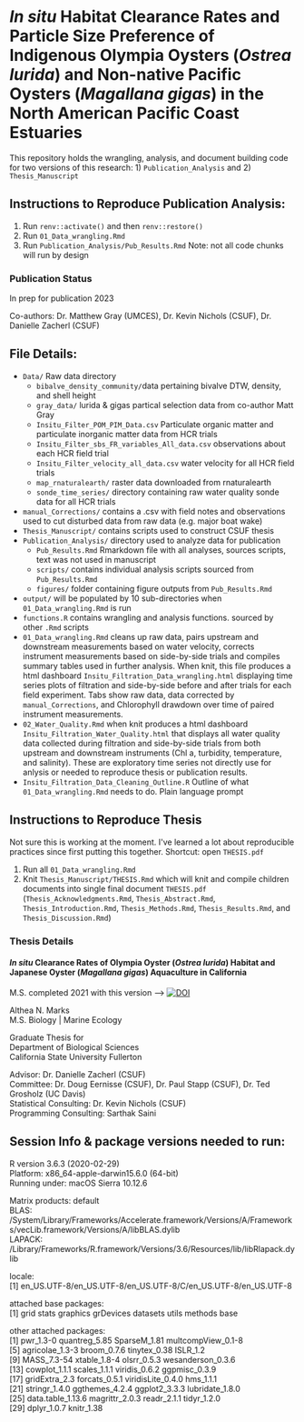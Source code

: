 # *In situ* Habitat Clearance Rates and Particle Size Preference of Indigenous Olympia Oysters (*Ostrea lurida*) and Non-native Pacific Oysters (*Magallana gigas*) in the North American Pacific Coast Estuaries

This repository holds the wrangling, analysis, and document building code for two versions of this research: 1) `Publication_Analysis` and 2) `Thesis_Manuscript`

## Instructions to Reproduce Publication Analysis:

1) Run `renv::activate()` and then `renv::restore()`
2) Run `01_Data_wrangling.Rmd` 
3) Run `Publication_Analysis/Pub_Results.Rmd` 
Note: not all code chunks will run by design

### Publication Status

In prep for publication 2023

Co-authors: Dr. Matthew Gray (UMCES), Dr. Kevin Nichols (CSUF), Dr. Danielle Zacherl (CSUF)

## File Details:

- `Data/` Raw data directory
  - `bibalve_density_community/`data pertaining bivalve DTW, density, and shell height
  - `gray_data/` lurida & gigas partical selection data from co-author Matt Gray
  - `Insitu_Filter_POM_PIM_Data.csv` Particulate organic matter and particulate inorganic matter data from HCR trials
  - `Insitu_Filter_sbs_FR_variables_All_data.csv` observations about each HCR field trial
  - `Insitu_Filter_velocity_all_data.csv` water velocity for all HCR field trials
  - `map_rnaturalearth/` raster data downloaded from rnaturalearth
  - `sonde_time_series/` directory containing raw water quality sonde data for all HCR trials
- `manual_Corrections/` contains a .csv with field notes and observations used to cut disturbed data from raw data (e.g. major boat wake)
- `Thesis_Manuscript/` contains scripts used to construct CSUF thesis
- `Publication_Analysis/` directory used to analyze data for publication
  - `Pub_Results.Rmd` Rmarkdown file with all analyses, sources scripts, text was not used in manuscript
  - `scripts/` contains individual analysis scripts sourced from `Pub_Results.Rmd`
  - `figures/` folder containing figure outputs from `Pub_Results.Rmd`
- `output/` will be populated by 10 sub-directories when `01_Data_wrangling.Rmd` is run
- `functions.R` contains wrangling and analysis functions. sourced by other `.Rmd` scripts
- `01_Data_wrangling.Rmd` cleans up raw data, pairs upstream and downstream measurements based on water velocity, corrects instrument measurements based on side-by-side trials and compiles summary tables used in further analysis. When knit, this file produces a html dashboard `Insitu_Filtration_Data_wrangling.html` displaying time series plots of filtration and side-by-side before and after trials for each field experiment. Tabs show raw data, data corrected by `manual_Corrections`, and Chlorophyll drawdown over time of paired instrument measurements. 
- `02_Water_Quality.Rmd` when knit produces a html dashboard `Insitu_Filtration_Water_Quality.html` that displays all water quality data collected during filtration and side-by-side trials from both upstream and downstream instruments (Chl a, turbidity, temperature, and salinity). These are exploratory time series not directly use for anlysis or needed to reproduce thesis or publication results.
- `Insitu_Filtration_Data_Cleaning_Outline.R` Outline of what `01_Data_wrangling.Rmd` needs to do. Plain language prompt

## Instructions to Reproduce Thesis 

Not sure this is working at the moment. I've learned a lot about reproducible practices since first putting this together. Shortcut: open `THESIS.pdf`

1) Run all `01_Data_wrangling.Rmd`
2) Knit `Thesis_Manuscript/THESIS.Rmd` which will knit and compile children documents into single final document `THESIS.pdf` (`Thesis_Acknowledgments.Rmd`, `Thesis_Abstract.Rmd`, `Thesis_Introduction.Rmd`, `Thesis_Methods.Rmd`, `Thesis_Results.Rmd`, and `Thesis_Discussion.Rmd`)

### Thesis Details
#### *In situ* Clearance Rates of Olympia Oyster (*Ostrea lurida*) Habitat and Japanese Oyster (*Magallana gigas*) Aquaculture in California

M.S. completed 2021 with this version --> [![DOI](https://zenodo.org/badge/211166776.svg)](https://zenodo.org/badge/latestdoi/211166776)

Althea N. Marks  
M.S. Biology | Marine Ecology

Graduate Thesis for  
Department of Biological Sciences  
California State University Fullerton

Advisor: Dr. Danielle Zacherl (CSUF)  
Committee: Dr. Doug Eernisse (CSUF), Dr. Paul Stapp (CSUF), Dr. Ted Grosholz (UC Davis)  
Statistical Consulting: Dr. Kevin Nichols (CSUF)  
Programming Consulting: Sarthak Saini 

## Session Info & package versions needed to run:

R version 3.6.3 (2020-02-29)  
Platform: x86_64-apple-darwin15.6.0 (64-bit)  
Running under: macOS Sierra 10.12.6  

Matrix products: default  
BLAS:   /System/Library/Frameworks/Accelerate.framework/Versions/A/Frameworks/vecLib.framework/Versions/A/libBLAS.dylib  
LAPACK: /Library/Frameworks/R.framework/Versions/3.6/Resources/lib/libRlapack.dylib 

locale:  
[1] en_US.UTF-8/en_US.UTF-8/en_US.UTF-8/C/en_US.UTF-8/en_US.UTF-8

attached base packages:  
[1] grid      stats     graphics  grDevices datasets  utils     methods   base       

other attached packages:  
 [1] pwr_1.3-0          quantreg_5.85      SparseM_1.81       multcompView_0.1-8  
 [5] agricolae_1.3-3    broom_0.7.6        tinytex_0.38       ISLR_1.2            
 [9] MASS_7.3-54        xtable_1.8-4       olsrr_0.5.3        wesanderson_0.3.6   
[13] cowplot_1.1.1      scales_1.1.1       viridis_0.6.2      ggpmisc_0.3.9       
[17] gridExtra_2.3      forcats_0.5.1      viridisLite_0.4.0  hms_1.1.1           
[21] stringr_1.4.0      ggthemes_4.2.4     ggplot2_3.3.3      lubridate_1.8.0     
[25] data.table_1.13.6  magrittr_2.0.3     readr_2.1.1        tidyr_1.2.0       
[29] dplyr_1.0.7        knitr_1.38        



